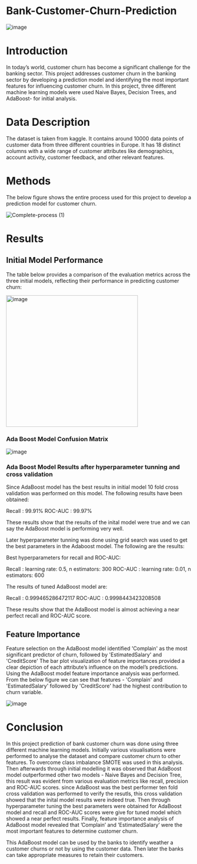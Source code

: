 # Bank-Customer-Churn-Prediction

![image](https://github.com/varun-crypto/Bank-Customer-Churn-Prediction/assets/69026838/c403af11-7503-4ace-bd68-2b5d1edf8e8f)

# Introduction

In today’s world, customer churn has become a significant challenge for the banking sector.
This project addresses customer churn in the banking sector by developing a prediction
model and identifying the most important features for influencing customer churn. In this project, three different machine learning models were used Naive Bayes, Decision
Trees, and AdaBoost- for initial analysis.

# Data Description

The dataset is taken from kaggle. It contains around 10000 data points of customer
data from three different countries in Europe. It has 18 distinct columns with a wide range of
customer attributes like demographics, account activity, customer feedback, and other relevant
features.

# Methods

The below figure shows the entire process used for this project to develop a prediction model for customer churn.

![Complete-process (1)](https://github.com/varun-crypto/Bank-Customer-Churn-Prediction/assets/69026838/de6500b5-65c6-41e2-a333-2d3c66fc7069)

# Results

## Initial Model Performance

The table below provides a comparison of the evaluation metrics across the three initial models,
reflecting their performance in predicting customer churn:

<img width="358" alt="image" src="https://github.com/varun-crypto/Bank-Customer-Churn-Prediction/assets/69026838/41499ec2-9620-4684-b919-966abdca6de8">

### Ada Boost Model Confusion Matrix

![image](https://github.com/varun-crypto/Bank-Customer-Churn-Prediction/assets/69026838/28ef1f2c-0e90-4405-bbed-f97a2e0f27c8)

### Ada Boost Model Results after hyperparameter tunning and cross validation

Since AdaBoost model has the best results in initial model 10 fold cross validation was performed
on this model. The following results have been obtained:

Recall : 99.91%
ROC-AUC : 99.97%

These results show that the results of the inital model were true and we can say the AdaBoost
model is performing very well.

Later hyperparameter tunning was done using grid search was used to get the best parameters in
the Adaboost model. The following are the results:

Best hyperparameters for recall and ROC-AUC:

Recall : learning rate: 0.5, n estimators: 300
ROC-AUC : learning rate: 0.01, n estimators: 600

The results of tuned AdaBoost model are:

Recall : 0.999465286472117
ROC-AUC : 0.9998443423208508

These results show that the AdaBoost model is almost achieving a near perfect recall and ROC-AUC
score.

## Feature Importance

Feature selection on the AdaBoost model identified 'Complain' as the most significant predictor
of churn, followed by 'EstimatedSalary' and 'CreditScore' The bar plot visualization of feature
importances provided a clear depiction of each attribute’s influence on the model’s predictions.
Using the AdaBoost model feature importance analysis was performed. From the below figure we
can see that features - 'Complain' and 'EstimatedSalary' followed by 'CreditScore' had the highest
contribution to churn variable.

![image](https://github.com/varun-crypto/Bank-Customer-Churn-Prediction/assets/69026838/88c99f93-1b83-4dff-902b-cda3024c5694)

# Conclusion

In this project prediction of bank customer churn was done using three different machine learning
models. Initially various visualisations were performed to analyse the dataset and compare customer
churn to other features. To overcome class imbalance SMOTE was used in this analysis. Then
afterwards through initial modelling it was observed that AdaBoost model outperformed other two
models - Naive Bayes and Decision Tree, this result was evident from various evaluation metrics
like recall, precision and ROC-AUC scores. since AdaBoost was the best performer ten fold cross
validation was performed to verify the resutls, this cross validation showed that the inital model
results were indeed true. Then through hyperparameter tuning the best parameters were obtained
for AdaBoost model and recall and ROC-AUC scores were give for tuned model which showed a near
perfect results. Finally, feature importance analysis of AdaBoost model revealed that ’Complain’
and ’EstimatedSalary’ were the most important features to determine customer churn.

This AdaBoost model can be used by the banks to identify weather a customer churns or not
by using the customer data. Then later the banks can take appropriate measures to retain their
customers.








